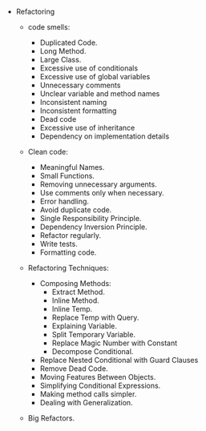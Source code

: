 - Refactoring
  - code smells:
    - Duplicated Code.
    - Long Method.
    - Large Class.
    - Excessive use of conditionals
    - Excessive use of global variables
    - Unnecessary comments
    - Unclear variable and method names
    - Inconsistent naming
    - Inconsistent formatting
    - Dead code
    - Excessive use of inheritance
    - Dependency on implementation details

  - Clean code:
    - Meaningful Names.
    - Small Functions.
    - Removing unnecessary arguments.
    - Use comments only when necessary.
    - Error handling.
    - Avoid duplicate code.
    - Single Responsibility Principle.
    - Dependency Inversion Principle.
    - Refactor regularly.
    - Write tests.
    - Formatting code.


  - Refactoring Techniques:
    - Composing Methods:
      - Extract Method.
      - Inline Method.
      - Inline Temp.
      - Replace Temp with Query.
      - Explaining Variable.
      - Split Temporary Variable.
      - Replace Magic Number with Constant
      - Decompose Conditional.
    - Replace Nested Conditional with Guard Clauses
    - Remove Dead Code.
    - Moving Features Between Objects.
    - Simplifying Conditional Expressions.
    - Making method calls simpler.
    - Dealing with Generalization.
  - Big Refactors.
